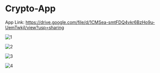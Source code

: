 # Crypto-App

App Link: https://drive.google.com/file/d/1CMSea-smtFDQ4vkr6BzHo9u-UemTwkjI/view?usp=sharing


![1](https://github.com/Srana29/Crypto-App/assets/89028968/3c26e9f4-3faa-40c5-abfe-5a521ef571e9)

![2](https://github.com/Srana29/Crypto-App/assets/89028968/6c2bec85-b764-48ba-98c2-5f30dab89f42)

![3](https://github.com/Srana29/Crypto-App/assets/89028968/38ad2c7a-1a80-4fa6-864a-049b01f3b1f6)

![4](https://github.com/Srana29/Crypto-App/assets/89028968/853d884f-a83e-43ad-9c79-0d9f908594a1)



